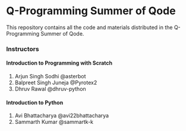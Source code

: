 # Q-Programming Summer of Qode

This repository contains all the code and materials distributed in the Q-Programming Summer of Qode.

### Instructors

#### Introduction to Programming with Scratch

1. Arjun Singh Sodhi @asterbot
2. Balpreet Singh Juneja @Pyrotex2
3. Dhruv Rawal @dhruv-python

#### Introduction to Python

1. Avi Bhattacharya @avi22bhattacharya
2. Sammarth Kumar @sammartk-k
